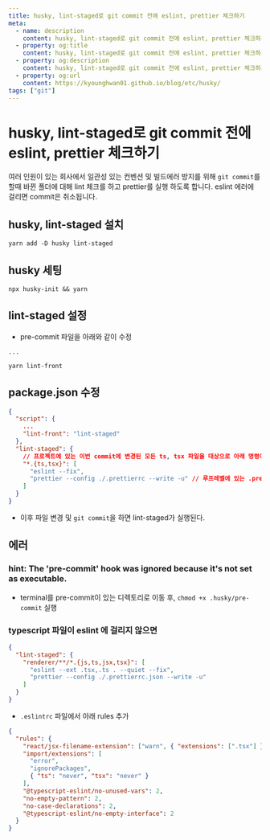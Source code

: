 ```yaml
---
title: husky, lint-staged로 git commit 전에 eslint, prettier 체크하기
meta:
  - name: description
    content: husky, lint-staged로 git commit 전에 eslint, prettier 체크하기
  - property: og:title
    content: husky, lint-staged로 git commit 전에 eslint, prettier 체크하기
  - property: og:description
    content: husky, lint-staged로 git commit 전에 eslint, prettier 체크하기, react, seo, ssr
  - property: og:url
    content: https://kyounghwan01.github.io/blog/etc/husky/
tags: ["git"]
---
```


# husky, lint-staged로 git commit 전에 eslint, prettier 체크하기

여러 인원이 있는 회사에서 일관성 있는 컨벤션 및 빌드에러 방지를 위해 `git commit`를 할때 바뀐 폴더에 대해 lint 체크를 하고 prettier를 실행 하도록 합니다. eslint 에러에 걸리면 commit은 취소됩니다.

## husky, lint-staged 설치

```
yarn add -D husky lint-staged
```

## husky 세팅

```
npx husky-init && yarn
```

## lint-staged 설정

- pre-commit 파일을 아래와 같이 수정

```
...

yarn lint-front
```

## package.json 수정

```json
{
  "script": {
    ...
    "lint-front": "lint-staged"
  },
  "lint-staged": {
    // 프로젝트에 있는 이번 commit에 변경된 모든 ts, tsx 파일을 대상으로 아래 명령어를 실행한다.
    "*.{ts,tsx}": [
      "eslint --fix",
      "prettier --config ./.prettierrc --write -u" // 루프레벨에 있는 .prettierrc를 기준으로 prettier를 실행한다.
    ]
  }
}
```

- 이후 파일 변경 및 `git commit`을 하면 lint-staged가 실행된다.

## 에러

### hint: The 'pre-commit' hook was ignored because it's not set as executable.

- terminal를 pre-commit이 있는 디렉토리로 이동 후, `chmod +x .husky/pre-commit` 실행

### typescript 파일이 eslint 에 걸리지 않으면

```json
{
  "lint-staged": {
    "renderer/**/*.{js,ts,jsx,tsx}": [
      "eslint --ext .tsx,.ts . --quiet --fix",
      "prettier --config ./.prettierrc.json --write -u"
    ]
  }
}
```

- `.eslintrc` 파일에서 아래 rules 추가

```json
{
  "rules": {
    "react/jsx-filename-extension": ["warn", { "extensions": [".tsx"] }],
    "import/extensions": [
      "error",
      "ignorePackages",
      { "ts": "never", "tsx": "never" }
    ],
    "@typescript-eslint/no-unused-vars": 2,
    "no-empty-pattern": 2,
    "no-case-declarations": 2,
    "@typescript-eslint/no-empty-interface": 2
  }
}
```

<TagLinks />

<Comment />
